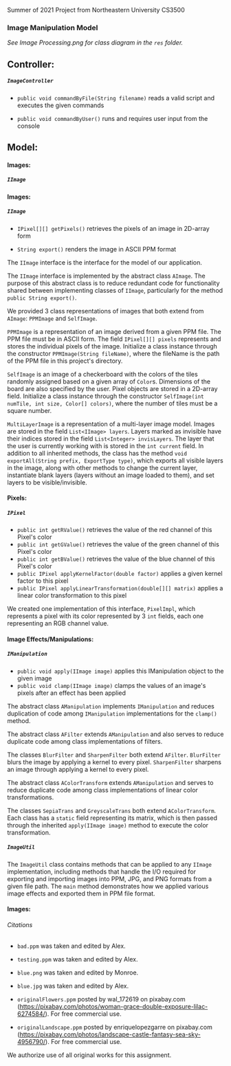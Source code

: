 Summer of 2021 Project from Northeastern University CS3500

### Image Manipulation Model

_See Image Processing.png for class diagram in the `res` folder._


## Controller:
##### `ImageController`

- `public void commandByFile(String filename)` reads a valid script and executes the given commands


- `public void commandByUser()` runs and requires user input from the console 


## Model:

#### Images:
##### `IImage`

#### Images:
##### `IImage`

- `IPixel[][] getPixels()` retrieves the pixels of an image in 2D-array form

- `String export()` renders the image in ASCII PPM format 

The `IImage` interface is the interface for the model of our application.

The `IImage` interface is implemented by the abstract class `AImage`. The purpose of this 
abstract class is to reduce redundant code for functionality shared between implementing classes of
`IImage`, particularly for the method `public String export()`. 

We provided 3 class representations of images that both extend from 
`AImage`: `PPMImage` and `SelfImage`. 

`PPMImage` is a representation of an image derived from a given PPM file. The PPM file 
must be in ASCII form. The field `IPixel[][] pixels` represents and stores the individual pixels
of the image. Initialize a class instance through the constructor `PPMImage(String fileName)`, 
where the fileName is the path of the PPM file in this project's directory.

`SelfImage` is an image of a checkerboard with the colors of the tiles randomly assigned based on 
a given array of `Color`s. Dimensions of the board are also specified by the user. Pixel objects
are stored in a 2D-array field. Initialize a class instance through the constructor 
`SelfImage(int numTile, int size, Color[] colors)`, where the number of tiles must be a square 
number.

`MultiLayerImage` is a representation of a multi-layer image model. Images are stored in the field
`List<IImage> layers`. Layers marked as invisible have their indices stored in the field 
`List<Integer> invisLayers`. The layer that the user is currently working with is stored in the 
`int current` field. In addition to all inherited methods, the class has the method 
`void exportAll(String prefix, ExportType type)`, which exports all visible layers in the image, 
along with other methods to change the current layer, instantiate blank layers (layers without an 
image loaded to them), and set layers to be visible/invisible.

#### Pixels:


##### `IPixel`

- `public int getRValue()` retrieves the value of the red channel of this Pixel's color
- `public int getGValue()` retrieves the value of the green channel of this Pixel's color
- `public int getBValue()` retrieves the value of the blue channel of this Pixel's color
- `public IPixel applyKernelFactor(double factor)` applies a given kernel factor to this pixel
- `public IPixel applyLinearTransformation(double[][] matrix)` applies a linear color 
transformation to this pixel


We created one implementation of this interface, `PixelImpl`, which represents a pixel with
its color represented by 3 `int` fields, each one representing an RGB channel value.


#### Image Effects/Manipulations:

##### `IManipulation`

- `public void apply(IImage image)` applies this IManipulation object to the given image
- `public void clamp(IImage image)` clamps the values of an image's pixels after an effect has been 
applied

The abstract class `AManipulation` implements `IManipulation` and
reduces duplication of code among `IManipulation` implementations for the 
`clamp()` method.


The abstract class `AFilter` extends `AManipulation` and also serves to reduce duplicate code among
class implementations of filters. 


The classes `BlurFilter` and `SharpenFilter` both extend `AFilter`. `BlurFilter` blurs the image by
applying a kernel to every pixel. `SharpenFilter` sharpens an image through applying a kernel to 
every pixel.


The abstract class `AColorTransform` extends `AManipulation` and serves to reduce duplicate
code among class implementations of linear color transformations.

The classes `SepiaTrans` and `GreyscaleTrans` both extend `AColorTransform`. Each class has a 
`static` field representing its matrix, which is then passed through the 
inherited `apply(IImage image)` method to execute the color transformation.



##### `ImageUtil`
The `ImageUtil` class contains methods that can be applied to any `IImage` implementation, including
methods that handle the I/O required for exporting and importing images into PPM, JPG, and PNG
formats from a given file path. The `main` method demonstrates how we applied various image effects
and exported them in PPM file format.

#### Images:

###### Citations

- `bad.ppm` was taken and edited by Alex.
- `testing.ppm` was taken and edited by Alex.
- `blue.png` was taken and edited by Monroe.
- `blue.jpg` was taken and edited by Alex.  
- `originalFlowers.ppm` posted by wal_172619 on pixabay.com
(https://pixabay.com/photos/woman-grace-double-exposure-lilac-6274584/). For free commercial use.

- `originalLandscape.ppm` posted by enriquelopezgarre on pixabay.com
(https://pixabay.com/photos/landscape-castle-fantasy-sea-sky-4956790/). For free commercial use.


We authorize use of all original works for this assignment.

